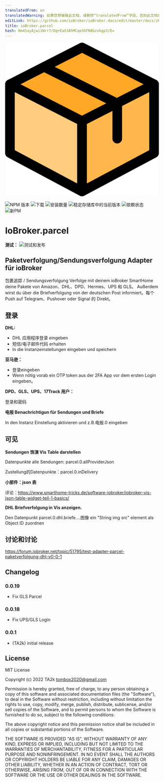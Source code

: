 ```yaml
---
translatedFrom: en
translatedWarning: 如果您想编辑此文档，请删除“translatedFrom”字段，否则此文档将再次自动翻译
editLink: https://github.com/ioBroker/ioBroker.docs/edit/master/docs/zh-cn/adapterref/iobroker.parcel/README.md
title: ioBroker.parcel
hash: Nm4SayAjwi1Nrr7/Oq+EaX3AhMCqe3GFN8bzvbgp3/E=
---
```

![标识](../../../en/adapterref/iobroker.parcel/admin/parcel.png)

![NPM 版本](https://img.shields.io/npm/v/iobroker.parcel.svg)
![下载](https://img.shields.io/npm/dm/iobroker.parcel.svg)
![安装数量](https://iobroker.live/badges/parcel-installed.svg)
![稳定存储库中的当前版本](https://iobroker.live/badges/parcel-stable.svg)
![依赖状态](https://img.shields.io/david/TA2k/iobroker.parcel.svg)
![新PM](https://nodei.co/npm/iobroker.parcel.png?downloads=true)

# IoBroker.parcel
**测试：** ![测试和发布](https://github.com/TA2k/ioBroker.parcel/workflows/Test%20and%20Release/badge.svg)

## Paketverfolgung/Sendungsverfolgung Adapter für ioBroker
包裹追踪 / Sendungsverfolgung Verfolge mit deinem ioBroker SmartHome deine Pakete von Amazon、DHL、DPD、Hermes、UPS 和 GLS。 Außerdem wirst du über die Briefverfolgung von der deutschen Post informiert。每个 Push auf Telegram、Pushover oder Signal 的 Direkt。

## 登录
**DHL:**

- DHL 应用程序登录 eingeben
- 短信/电子邮件代码 erhalten
- In die Instanzeinstellungen eingeben und speichern

**亚马逊：**

- 登录eingeben
- Wenn nötig vorab ein OTP token aus der 2FA App vor dem ersten Login eingeben。

**DPD、GLS、UPS、17Track 用户：**

登录和密码

**电报 Benachrichtigun für Sendungen und Briefe**

In den Instanz Einstellung aktivieren und z.B.电报.0 eingeben

## 可见
**Sendungen 饰演 Vis Table darstellen**

Datenpunkte alle Sendungen: parcel.0.allProviderJson

Zustellung的Datenpunkte：parcel.0.inDelivery

**小部件：json 表**

评论：https://www.smarthome-tricks.de/software-iobroker/iobroker-vis-json-table-widget-teil-1-basics/

**DHL Briefverfolgung in Vis anzeigen.**

Den Datenpunkt parcel.0.dhl.briefe....图像 ein "String img src" element als Object ID zuordnen

## 讨论和讨论
<https://forum.iobroker.net/topic/51795/test-adapter-parcel-paketverfolgung-dhl-v0-0-1>

## Changelog

### 0.0.19

- Fix GLS Parcel

### 0.0.18

- Fix UPS/GLS Login

### 0.0.1

- (TA2k) initial release

## License

MIT License

Copyright (c) 2022 TA2k <tombox2020@gmail.com>

Permission is hereby granted, free of charge, to any person obtaining a copy
of this software and associated documentation files (the "Software"), to deal
in the Software without restriction, including without limitation the rights
to use, copy, modify, merge, publish, distribute, sublicense, and/or sell
copies of the Software, and to permit persons to whom the Software is
furnished to do so, subject to the following conditions:

The above copyright notice and this permission notice shall be included in all
copies or substantial portions of the Software.

THE SOFTWARE IS PROVIDED "AS IS", WITHOUT WARRANTY OF ANY KIND, EXPRESS OR
IMPLIED, INCLUDING BUT NOT LIMITED TO THE WARRANTIES OF MERCHANTABILITY,
FITNESS FOR A PARTICULAR PURPOSE AND NONINFRINGEMENT. IN NO EVENT SHALL THE
AUTHORS OR COPYRIGHT HOLDERS BE LIABLE FOR ANY CLAIM, DAMAGES OR OTHER
LIABILITY, WHETHER IN AN ACTION OF CONTRACT, TORT OR OTHERWISE, ARISING FROM,
OUT OF OR IN CONNECTION WITH THE SOFTWARE OR THE USE OR OTHER DEALINGS IN THE
SOFTWARE.